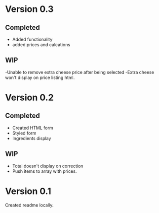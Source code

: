 # Version 0.3

## Completed
- Added functionality
- added prices and calcations

## WIP
-Unable to remove extra cheese price after being selected
-Extra cheese won't display on price listing html. 


# Version 0.2

## Completed
- Created HTML form
- Styled form
- Ingredients display

## WIP
- Total doesn't display on correction
- Push items to array with prices.

# Version 0.1
Created readme locally.